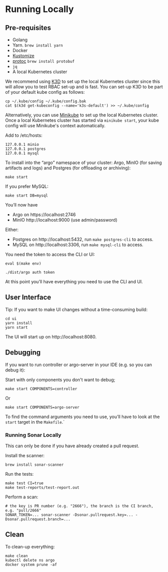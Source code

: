 # Running Locally

## Pre-requisites

* Golang
* Yarn. `brew install yarn` 
* Docker
* [Kustomize](https://github.com/kubernetes-sigs/kustomize/blob/master/docs/INSTALL.md)
* [protoc](http://google.github.io/proto-lens/installing-protoc.html) `brew install protobuf`
* `jq`
* A local Kubernetes cluster

We recommend using [K3D](https://k3d.io/) to set up the local Kubernetes cluster since this will allow you to test RBAC set-up and is fast. You can set-up K3D to be part of your default kube config as follows:

    cp ~/.kube/config ~/.kube/config.bak
    cat $(k3d get-kubeconfig --name='k3s-default') >> ~/.kube/config
    
Alternatively, you can use [Minikube](https://github.com/kubernetes/minikube) to set up the local Kubernetes cluster. Once a local Kubernetes cluster has started via `minikube start`, your kube config will use Minikube's context automatically.

Add to /etc/hosts:

    127.0.0.1 minio
    127.0.0.1 postgres
    127.0.0.1 mysql

To install into the “argo” namespace of your cluster: Argo, MinIO (for saving artifacts and logs) and Postgres (for offloading or archiving):

    make start 

If you prefer MySQL:

	make start DB=mysql

You’ll now have

* Argo on https://localhost:2746
* MinIO  http://localhost:9000 (use admin/password)

Either:

* Postgres on  http://localhost:5432, run `make postgres-cli` to access.
* MySQL on  http://localhost:3306, run `make mysql-cli` to access.

You need the token to access the CLI or UI:

    eval $(make env)

    ./dist/argo auth token

At this point you’ll have everything you need to use the CLI and UI.

## User Interface

Tip: If you want to make UI changes without a time-consuming build:

    cd ui
    yarn install
    yarn start

The UI will start up on http://localhost:8080.

## Debugging

If you want to run controller or argo-server in your IDE (e.g. so you can debug it):


Start with only components you don't want to debug;

    make start COMPONENTS=controller
    
Or

    make start COMPONENTS=argo-server
    
To find the command arguments you need to use, you’ll have to look at the `start` target in the `Makefile`.`

### Running Sonar Locally

This can only be done if you have already created a pull request.

Install the scanner:

```
brew install sonar-scanner
```

Run the tests:

```
make test CI=true
make test-reports/test-report.out
```

Perform a scan:

```
# the key is PR number (e.g. "2666"), the branch is the CI branch, e.g. "pull/2666"
SONAR_TOKEN=... sonar-scanner -Dsonar.pullrequest.key=... -Dsonar.pullrequest.branch=... 
```
 
## Clean

To clean-up everything:

    make clean
    kubectl delete ns argo
    docker system prune -af
